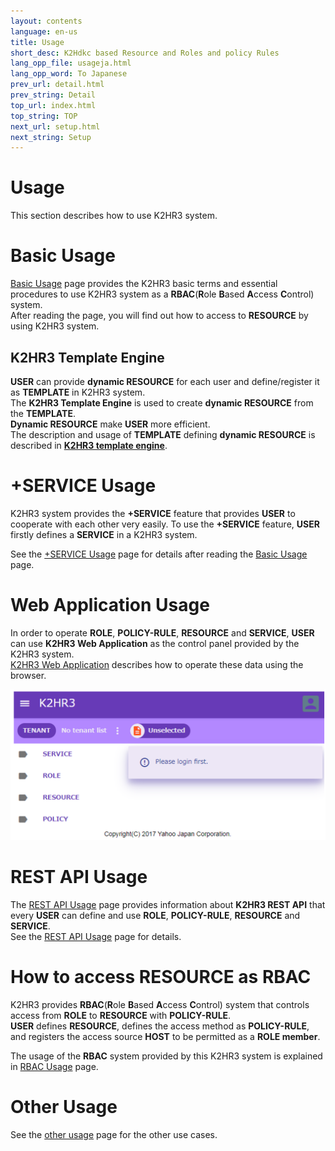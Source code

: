 ```yaml
---
layout: contents
language: en-us
title: Usage
short_desc: K2Hdkc based Resource and Roles and policy Rules
lang_opp_file: usageja.html
lang_opp_word: To Japanese
prev_url: detail.html
prev_string: Detail
top_url: index.html
top_string: TOP
next_url: setup.html
next_string: Setup
---
```


# Usage
This section describes how to use K2HR3 system.

# Basic Usage
[Basic Usage](usage_base.html) page provides the K2HR3 basic terms and essential procedures to use K2HR3 system as a **RBAC**(**R**ole **B**ased **A**ccess **C**ontrol) system.  
After reading the page, you will find out how to access to **RESOURCE** by using K2HR3 system.

## K2HR3 Template Engine
**USER** can provide **dynamic RESOURCE** for each user and define/register it as **TEMPLATE** in K2HR3 system.  
The **K2HR3 Template Engine** is used to create **dynamic RESOURCE** from the **TEMPLATE**.  
**Dynamic RESOURCE** make **USER** more efficient.  
The description and usage of **TEMPLATE** defining **dynamic RESOURCE** is described in [**K2HR3 template engine**](usage_template.html).

# +SERVICE Usage
K2HR3 system provides the **+SERVICE** feature that provides **USER** to cooperate with each other very easily.
To use the **+SERVICE** feature, **USER**  firstly defines a **SERVICE** in a K2HR3 system.

See the [+SERVICE Usage](usage_service.html) page for details after reading the [Basic Usage](usage_base.html) page.

# Web Application Usage
In order to operate **ROLE**, **POLICY-RULE**, **RESOURCE** and **SERVICE**, **USER** can use **K2HR3 Web Application** as the control panel provided by the K2HR3 system.  
[K2HR3 Web Application](usage_app.html) describes how to operate these data using the browser.  

![K2HR3 Usage - Application overview](images/usage_top_app_overview.png)

# REST API Usage
The [REST API Usage](api.html) page provides information about **K2HR3 REST API** that every **USER** can define and use **ROLE**, **POLICY-RULE**, **RESOURCE** and **SERVICE**.  
See the [REST API Usage](api.html) page for details.

# How to access RESOURCE as RBAC
K2HR3 provides **RBAC**(**R**ole **B**ased **A**ccess **C**ontrol) system that controls access from **ROLE** to **RESOURCE** with **POLICY-RULE**.  
**USER** defines **RESOURCE**, defines the access method as **POLICY-RULE**, and registers the access source **HOST** to be permitted as a **ROLE member**.  

The usage of the **RBAC** system provided by this K2HR3 system is explained in [RBAC Usage](usage_rbac.html) page.

# Other Usage
See the [other usage](usage_other.html) page for the other use cases.

